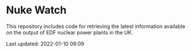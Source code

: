 # Nuke Watch

This repository includes code for retrieving the latest information available on the output of EDF nuclear power plants in the UK.

Last updated: 2022-01-10 09:09
